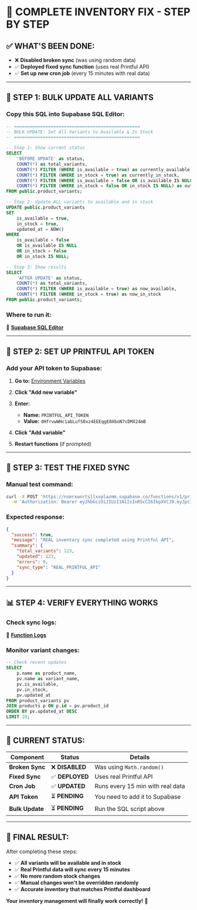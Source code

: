 # 🎯 COMPLETE INVENTORY FIX - STEP BY STEP

## ✅ **WHAT'S BEEN DONE:**
- ❌ **Disabled broken sync** (was using random data)
- ✅ **Deployed fixed sync function** (uses real Printful API)  
- ✅ **Set up new cron job** (every 15 minutes with real data)

---

## 🚀 **STEP 1: BULK UPDATE ALL VARIANTS**

### **Copy this SQL into Supabase SQL Editor:**

```sql
-- ================================================
-- BULK UPDATE: Set All Variants to Available & In Stock
-- ================================================

-- Step 1: Show current status
SELECT 
    'BEFORE UPDATE' as status,
    COUNT(*) as total_variants,
    COUNT(*) FILTER (WHERE is_available = true) as currently_available,
    COUNT(*) FILTER (WHERE in_stock = true) as currently_in_stock,
    COUNT(*) FILTER (WHERE is_available = false OR is_available IS NULL) as unavailable,
    COUNT(*) FILTER (WHERE in_stock = false OR in_stock IS NULL) as out_of_stock
FROM public.product_variants;

-- Step 2: Update ALL variants to available and in stock
UPDATE public.product_variants 
SET 
    is_available = true,
    in_stock = true,
    updated_at = NOW()
WHERE 
    is_available = false 
    OR is_available IS NULL 
    OR in_stock = false 
    OR in_stock IS NULL;

-- Step 3: Show results
SELECT 
    'AFTER UPDATE' as status,
    COUNT(*) as total_variants,
    COUNT(*) FILTER (WHERE is_available = true) as now_available,
    COUNT(*) FILTER (WHERE in_stock = true) as now_in_stock
FROM public.product_variants;
```

### **Where to run it:**
🔗 **[Supabase SQL Editor](https://supabase.com/dashboard/project/nsmrxwnrtsllxvplazmm/sql)**

---

## 🔧 **STEP 2: SET UP PRINTFUL API TOKEN**

### **Add your API token to Supabase:**

1. **Go to:** [Environment Variables](https://supabase.com/dashboard/project/nsmrxwnrtsllxvplazmm/settings/environment-variables)

2. **Click "Add new variable"**

3. **Enter:**
   - **Name:** `PRINTFUL_API_TOKEN`
   - **Value:** `dHfrvwWHc1abLufS0xz4EEEqgE0XboN7cDMX24mB`

4. **Click "Add variable"**

5. **Restart functions** (if prompted)

---

## 🧪 **STEP 3: TEST THE FIXED SYNC**

### **Manual test command:**
```bash
curl -X POST 'https://nsmrxwnrtsllxvplazmm.supabase.co/functions/v1/printful-inventory-sync-fixed' \
  -H 'Authorization: Bearer eyJhbGciOiJIUzI1NiIsInR5cCI6IkpXVCJ9.eyJpc3MiOiJzdXBhYmFzZSIsInJlZiI6Im5zbXJ4d25ydHNsbHh2cGxhem1tIiwicm9sZSI6ImFub24iLCJpYXQiOjE3NTE0OTY0NTIsImV4cCI6MjA2NzA3MjQ1Mn0.XyHiuQHXW_laGE4Caond1-8xK-2B4NzDzIOX8baD4UM'
```

### **Expected response:**
```json
{
  "success": true,
  "message": "REAL inventory sync completed using Printful API",
  "summary": {
    "total_variants": 123,
    "updated": 123,
    "errors": 0,
    "sync_type": "REAL_PRINTFUL_API"
  }
}
```

---

## 📊 **STEP 4: VERIFY EVERYTHING WORKS**

### **Check sync logs:**
🔗 **[Function Logs](https://supabase.com/dashboard/project/nsmrxwnrtsllxvplazmm/functions/printful-inventory-sync-fixed/logs)**

### **Monitor variant changes:**
```sql
-- Check recent updates
SELECT 
    p.name as product_name,
    pv.name as variant_name,
    pv.is_available,
    pv.in_stock,
    pv.updated_at
FROM product_variants pv
JOIN products p ON p.id = pv.product_id
ORDER BY pv.updated_at DESC
LIMIT 20;
```

---

## 🎉 **CURRENT STATUS:**

| Component | Status | Details |
|-----------|--------|---------|
| **Broken Sync** | ❌ **DISABLED** | Was using `Math.random()` |
| **Fixed Sync** | ✅ **DEPLOYED** | Uses real Printful API |
| **Cron Job** | ✅ **UPDATED** | Runs every 15 min with real data |
| **API Token** | ⏳ **PENDING** | You need to add it to Supabase |
| **Bulk Update** | ⏳ **PENDING** | Run the SQL script above |

---

## 🚀 **FINAL RESULT:**

After completing these steps:
- ✅ **All variants will be available and in stock**
- ✅ **Real Printful data will sync every 15 minutes**
- ✅ **No more random stock changes**
- ✅ **Manual changes won't be overridden randomly**
- ✅ **Accurate inventory that matches Printful dashboard**

**Your inventory management will finally work correctly!** 🎯
